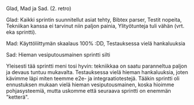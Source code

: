 Glad, Mad ja Sad. (2. retro)

Glad: Kaikki sprintin suunnitellut asiat tehty, Bibtex parser, Testit nopeita,
Tekniikan kanssa ei tarvinut niin paljon painia, Ylityötunteja tuli vähän (vrt.
eka sprintti).

Mad: Käyttöliittymän skaalaus 100% :DD, Testauksessa vielä hankaluuksia

Sad: Hieman vesiputousmainen sprintti silti

Yleisesti tää sprintti meni tosi hyvin: tekniikkaa on saatu paranneltua paljon
ja devaus tuntuu mukavalta. Testauksessa vielä hieman hankaluuksia, joten
kävimme läpi miten teemme e2e- ja integraatiotestejä. Tääkin sprintti oli
ennustuksen mukaan vielä hieman vesiputousmainen, koska hioimme pohjasysteemiä,
mutta uskomme että seuraava sprintti on enemmän "ketterä".

